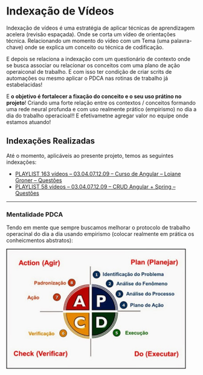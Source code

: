 # Indexação de Vídeos

Indexação de vídeos é uma estratégia de aplicar técnicas de aprendizagem acelera (revisão espaçada). Onde se corta um vídeo de orientações técnica. Relacionando um momento do vídeo com um Tema (uma palavra-chave) onde se explica um conceito ou técnica de codificação.

E depois se relaciona a indexação com um questionário de contexto onde se busca associar ou relacionar os conceitos com uma plano de ação operaiconal de trabalho. E com isso ter condição de criar scrits de automações ou mesmo aplicar o PDCA nas rotinas de trabalho já estabelacidas!

E **o objetivo é fortalecer a fixação do conceito e o seu uso prátino no projeto**! Criando uma forte relação entre os contextos / conceitos formando uma rede neural profunda e com uso realmente prático (empirismo) no dia a dia do trabalho operacioal!! E efetivametne agregar valor no equipe onde estamos atuando!

## Indexações Realizadas

Até o momento, aplicáveis ao presente projeto, temos as seguintes indexações:

* [PLAYLIST 163 vídeos  – 03.04.07.12.09 – Curso de Angular – Loiane Groner – Questões](PLAYLIST%20163%20vídeos%20%20–%2003.04.07.12.09%20–%20Curso%20de%20Angular%20–%20Loiane%20Groner%20–%20Questões.pdf)
* [PLAYLIST 58 vídeos – 03.04.07.12.09 – CRUD Angular + Spring – Questões](PLAYLIST%2058%20vídeos%20–%2003.04.07.12.09%20–%20CRUD%20Angular%20+%20Spring%20–%20Questões.pdf)

--- 

### Mentalidade PDCA

Tendo em mente que sempre buscamos melhorar o protocolo de trabalho operacinal do dia a dia usando empirismo (colocar realmente em prática os conheicmentos abstratos):

<img src="../../docs/imgs/pdca.png" alt="PDCA: Aplicar na prática o empirismo" title="PDCA" style="width:475px;"/>
